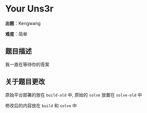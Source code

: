 # Your Uns3r

**出题**：Kengwang

**难度**：简单

## 题目描述

我一直在等待你的答案

## 关于题目更改

原始平台部署的放在 `build-old` 中, 原始的 `solve` 放置在 `solve-old` 中

修改后的内容放在 `build` 和 `solve` 中

